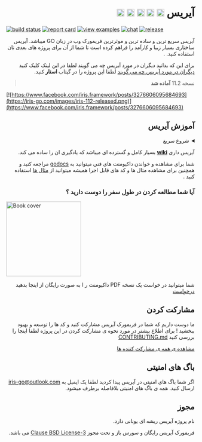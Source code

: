 <div dir="rtl" align='right' >
<!-- # Iris Web Framework <a href="README_ZH.md"> <img width="20px" src="https://iris-go.com/images/flag-china.svg?v=10" /></a> <a href="README_RU.md"><img width="20px" src="https://iris-go.com/images/flag-russia.svg?v=10" /></a> <a href="README_ID.md"> <img width="20px" src="https://iris-go.com/images/flag-indonesia.svg?v=10" /></a> <a href="README_GR.md"><img width="20px" src="https://iris-go.com/images/flag-greece.svg?v=10" /></a> <a href="README_PT_BR.md"><img width="20px" src="https://iris-go.com/images/flag-pt-br.svg?v=10" /></a> <a href="README_JPN.md"><img width="20px" src="https://iris-go.com/images/flag-japan.svg?v=10" /></a> -->

# آیریس <a href="README.md"> <img width="20px" src="https://iris-go.com/images/flag-unitedkingdom.svg?v=10" /></a> <a href="README_ZH.md"><img width="20px" src="https://iris-go.com/images/flag-china.svg?v=10" /></a> <a href="README_GR.md"><img width="20px" src="https://iris-go.com/images/flag-greece.svg?v=10" /></a> <a href="README_ES.md"><img width="20px" src="https://iris-go.com/images/flag-spain.png" /></a> <a href="README_KO.md"><img width="20px" src="https://iris-go.com/images/flag-south-korea.svg" />
<div dir="ltr" align='left' >

[![build status](https://img.shields.io/travis/kataras/iris/master.svg?style=for-the-badge)](https://travis-ci.org/kataras/iris) [![report card](https://img.shields.io/badge/report%20card-a%2B-ff3333.svg?style=for-the-badge)](https://goreportcard.com/report/github.com/kataras/iris)<!--[![godocs](https://img.shields.io/badge/go-%20docs-488AC7.svg?style=for-the-badge)](https://godoc.org/github.com/kataras/iris)--> [![view examples](https://img.shields.io/badge/learn%20by-examples-0077b3.svg?style=for-the-badge)](https://github.com/kataras/iris/tree/master/_examples) [![chat](https://img.shields.io/gitter/room/iris_go/community.svg?color=blue&logo=gitter&style=for-the-badge)](https://gitter.im/iris_go/community) [![release](https://img.shields.io/badge/release%20-v11.2-0077b3.svg?style=for-the-badge)](https://github.com/kataras/iris/releases)
</div>

آیریس سریع ترین و ساده ترین و موثرترین فریمورک وب در زبان GO میباشد. آیریس ساختاری بسیار زیبا و کارآمد را فراهم کرده است تا شما از آن برای پروژه های بعدی تان استفاده کنید. .

برای این که بدانید دیگران در مورد آیریس چه می گویند لطفا در این لینک کلیک کنید [دیگران در مورد آیریس چه می گویند](https://iris-go.com/testimonials/) لطفا این پروژه را در گیتاب **استار** کنید.


> نسخه 11.2 **آماده شد**

<div dir="ltr" align="left">

[![https://www.facebook.com/iris.framework/posts/3276606095684693](https://iris-go.com/images/iris-112-released.png)](https://www.facebook.com/iris.framework/posts/3276606095684693)
</div>

## آموزش آیریس

<details>
<summary>شروع سریع</summary>

<div dir="ltr" align="left">

<div dir="rtl" align="right">

```sh

# فرض کنید همچین کدی را در فایل example.go نوشته اید 
```
</div>

```sh
$ cat example.go
```

```go
package main

import "github.com/kataras/iris"

func main() {
    app := iris.Default()
    app.Get("/ping", func(ctx iris.Context) {
        ctx.JSON(iris.Map{
            "message": "pong",
        })
    })

    app.Run(iris.Addr(":8080"))
}
```

```sh
# run example.go and
# visit http://localhost:8080/ping on browser
$ go run example.go
```
<div>

<div dir="rtl" align="right" >

> ایریس از پروژه ی [muxie](https://github.com/kataras/muxie) که موثرترین و سریع ترین پروژه مسیریابی در GO می باشد استفاده می کند.

<div>

</details>

آیریس داری **[wiki](https://github.com/kataras/iris/wiki)** بسیار کامل و گسترده ای میباشد که یادگیری ان را ساده می کند.


شما برای مشاهده و خواندن داکیومنت های فنی میتوانید به [godocs](https://godoc.org/github.com/kataras/iris) مراجعه کنید و همچنین برای مشاهده مثال ها و کد های قابل اجرا همیشه میتوانید از [مثال ها](_examples/) استفاده کنید . 


### آیا شما مطالعه کردن در طول سفر را دوست دارید ؟


<div dir="ltr" align="left">

<a href="https://bit.ly/iris-req-book"> <img alt="Book cover" src="https://iris-go.com/images/iris-book-cover-sm.jpg" width="200" /> </a>

</div>


شما میتوانید در خواست یک نسخه PDF داکیومنت ر ا به صورت رایگان از اینجا بدهید [درخواست](https://bit.ly/iris-req-book)

## مشارکت کردن

ما دوست داریم که شما در فریمورک آیریس مشارکت کنید و کد ها را توسعه و بهبود ببخشید ! برای اطلاع بیشتر در مورد نحوه ی مشارکت کردن در این پروژه لطفا اینجا را بررسی کنید  [CONTRIBUTING.md](CONTRIBUTING.md)

[مشاهده ی همه ی مشارکت کننده ها](https://github.com/kataras/iris/graphs/contributors)

## باگ های امنیتی

اگر شما باگ های امنیتی در آیریس پیدا کردید لطفا یک ایمیل به [iris-go@outlook.com](mailto:iris-go@outlook.com) ارسال کنید. همه ی باگ های امنیتی بلافاصله برطرف میشود.

## مجوز

نام پروژه آیریس ریشه ای یونانی دارد.

فریمورک آیریس رایگان و سورس باز و تحت مجوز [3-Clause BSD License](LICENSE) می باشد.

<div>